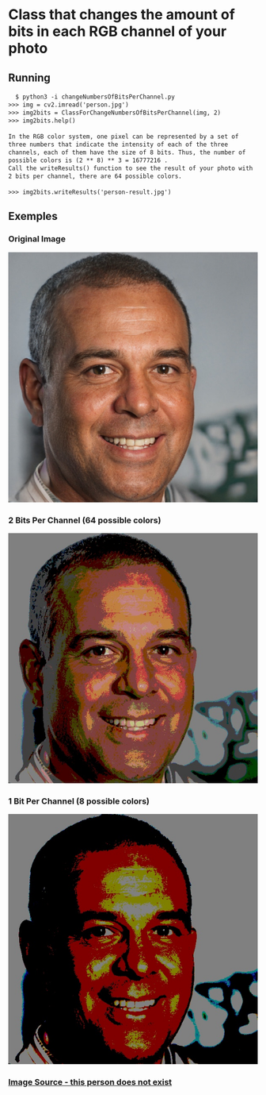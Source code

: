 # Class that changes the amount of bits in each RGB channel of your photo

## Running

```
  $ python3 -i changeNumbersOfBitsPerChannel.py
>>> img = cv2.imread('person.jpg')
>>> img2bits = ClassForChangeNumbersOfBitsPerChannel(img, 2)
>>> img2bits.help()

In the RGB color system, one pixel can be represented by a set of three numbers that indicate the intensity of each of the three channels, each of them have the size of 8 bits. Thus, the number of possible colors is (2 ** 8) ** 3 = 16777216 .
Call the writeResults() function to see the result of your photo with 2 bits per channel, there are 64 possible colors.

>>> img2bits.writeResults('person-result.jpg')
```

## Exemples

### Original Image

![Person](https://raw.githubusercontent.com/raulpy271/ChangeNumbersOfBitsPerChannelInImage/master/person.jpg)

### 2 Bits Per Channel (64 possible colors)

![Person](https://raw.githubusercontent.com/raulpy271/ChangeNumbersOfBitsPerChannelInImage/master/person-result-2-bits.jpg)

### 1 Bit Per Channel (8 possible colors)

![Person](https://raw.githubusercontent.com/raulpy271/ChangeNumbersOfBitsPerChannelInImage/master/person-result-1-bits.jpg)

### [Image Source - this person does not exist](https://thispersondoesnotexist.com/)
